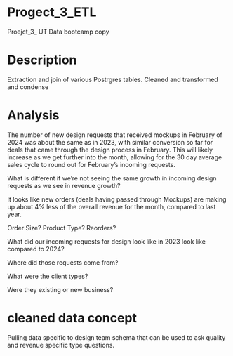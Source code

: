 # Progect_3_ETL
Proejct_3_ UT Data bootcamp copy

# Description
Extraction and join of various Postrgres tables.
Cleaned and transformed and condense 

# Analysis
The number of new design requests that received mockups in February of 2024 was about the same as in 2023, with similar conversion so far for deals that came through the design process in February. 
This will likely increase as we get further into the month, allowing for the 30 day average sales cycle to round out for February’s incoming requests.

What is different if we’re not seeing the same growth in incoming design requests as we see in revenue growth? 

It looks like new orders (deals having passed through Mockups) are making up about 4% less of the overall revenue for the month, compared to last year. 

Order Size?
Product Type?
Reorders?

What did our incoming requests for design look like in 2023 look like compared to 2024?

Where did those requests come from?

What were the client types?

Were they existing or new business?

# cleaned data concept 
Pulling data specific to design team schema that can be used to ask quality and revenue specific type questions.